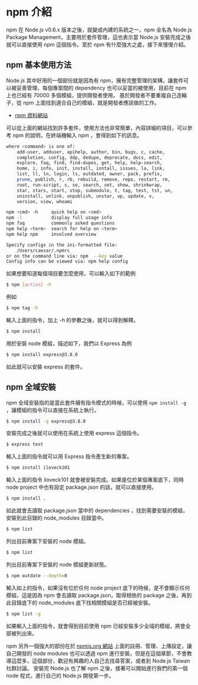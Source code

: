 # npm 介紹

npm 在 Node.js v0.6.x 版本之後，就變成內建的系統之一，npm 全名為 Node.js Package Management，主要用於套件管理，這也表示當 Node.js 安裝完成之後就可以直接使用 npm 這個指令。至於 npm 有什麼強大之處，接下來慢慢介紹。

## npm 基本使用方法

Node.js 其中好用的一個部份就是因為有 npm，擁有完整管理的架構，讓套件可以被妥善管理，每個專案間的 dependency 也可以妥當的被使用，目前在 npm 上也已經有 70000 多個模組，提供開發者使用。
基於開發者不要重複自己造輪子，從 npm 上面找到適合自己的模組，就是開發者應該做的工作。

* [npm 資料網站](https://npmjs.org/)

可以從上面的網站找到許多套件，使用方法也非常簡單，內容詳細的項目，可以參考 npm 的說明，在終端機輸入 npm ，會得到如下的訊息。

```bash
where <command> is one of:
    add-user, adduser, apihelp, author, bin, bugs, c, cache,
    completion, config, ddp, dedupe, deprecate, docs, edit,
    explore, faq, find, find-dupes, get, help, help-search,
    home, i, info, init, install, isntall, issues, la, link,
    list, ll, ln, login, ls, outdated, owner, pack, prefix,
    prune, publish, r, rb, rebuild, remove, repo, restart, rm,
    root, run-script, s, se, search, set, show, shrinkwrap,
    star, stars, start, stop, submodule, t, tag, test, tst, un,
    uninstall, unlink, unpublish, unstar, up, update, v,
    version, view, whoami

npm <cmd> -h     quick help on <cmd>
npm -l           display full usage info
npm faq          commonly asked questions
npm help <term>  search for help on <term>
npm help npm     involved overview

Specify configs in the ini-formatted file:
    /Users/caesar/.npmrc
or on the command line via: npm  --key value
Config info can be viewed via: npm help config
```

如果想要知道每個項目要怎麼使用，可以輸入如下的範例

```bash
$ npm [action] -h
```

例如

```bash
$ npm tag -h
```

輸入上面的指令，加上 -h 的參數之後，就可以得到解釋。

```bash
$ npm install
```

用於安裝 node 模組，描述如下，我們以 Express 為例

```bash
$ npm install express@3.8.0
```

如此就可以安裝 express 的套件。

## npm 全域安裝

npm 全域安裝指的是當此套件擁有指令模式的時候，可以使用 `npm install -g` ，讓模組的指令可以直接在系統上執行。

```bash
$ npm install -g express@3.8.0
```

安裝完成之後就可以使用在系統上使用 express 這個指令。

```bash
$ express test
```

輸入上面的指令就可以用 Express 指令產生新的專案。

```bash
$ npm install iloveck101
```

輸入上面的指令 iloveck101 就會被安裝完成。如果是位於某個專案底下，同時 node project 中也有設定 package.json 的話，就可以直接使用。

```bash
$ npm install .
```

如此就會去讀取 package.json 當中的 dependencies ，找到需要安裝的模組，安裝到此目錄的 node_modules 目錄當中。

```bash
$ npm list
```

列出目前專案下安裝的 node 模組。

```bash
$ npm list
```

列出目前專案下安裝的 node 模組更新狀態。

```bash
$ npm outdate --depth=0
```

輸入如上的指令，如果沒有位於任何 node project 底下的時候，是不會顯示任何模組，這是因為 npm 會去讀取 package.json，取得相依的 package 之後，再到此目錄底下的 node_modules 底下找相關模組是否已經被安裝。

```bash
$ npm list -g
```

如果輸入上面的指令，就會得到目前使用 npm 已經安裝多少全域的模組，將會全部被列出來。

npm 另外一個強大的部份在於 [npmjs.org 網站](https://npmjs.org/) 上面的註冊、管理、上傳設定，讓自己開發的 node modules 也可以透過 npm 進行安裝，但是在這個章節，不會教導這麼多，這個部份，歡迎有興趣的人自己去找尋答案，或者到 Node.js Taiwan 社群討論。
安裝完 Node.js 也了解 npm 之後，接著可以開始進行我們的第一個 node 程式，進行自己的 Node.js 開發第一步。
